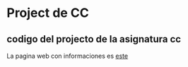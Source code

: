 # Project de CC

## codigo del projecto de la asignatura cc

La pagina web con informaciones es [este]( https://valtl.github.io/cc-Master/)
